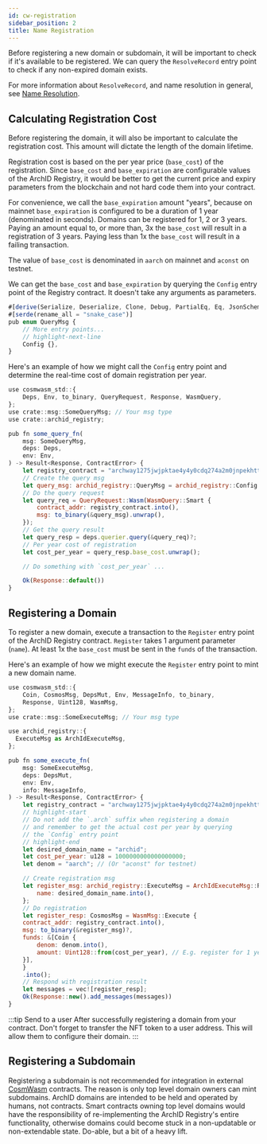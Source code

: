 ```yaml
---
id: cw-registration
sidebar_position: 2
title: Name Registration
---
```


Before registering a new domain or subdomain, it will be important to check if it's available to be registered. We can query the `ResolveRecord` entry point to check if any non-expired domain exists.

For more information about `ResolveRecord`, and name resolution in general, see [Name Resolution](/docs/contracts/cw-resolution).

## Calculating Registration Cost

Before registering the domain, it will also be important to calculate the registration cost. This amount will dictate the length of the domain lifetime. 

Registration cost is based on the per year price (`base_cost`) of the registration. Since `base_cost` and `base_expiration` are configurable values of the ArchID Registry, it would be better to get the current price and expiry parameters from the blockchain and not hard code them into your contract.

For convenience, we call the `base_expiration` amount "years", because on mainnet `base_expiration` is configured to be a duration of 1 year (denominated in seconds). Domains can be registered for 1, 2 or 3 years. Paying an amount equal to, or more than, 3x the `base_cost` will result in a registration of 3 years. Paying less than 1x the `base_cost` will result in a failing transaction. 

The value of `base_cost` is denominated in `aarch` on mainnet and `aconst` on testnet.

We can get the `base_cost` and `base_expiration` by querying the `Config` entry point of the Registry contract. It doesn't take any arguments as parameters.

```js title="archid-registry/src/msg.rs"
#[derive(Serialize, Deserialize, Clone, Debug, PartialEq, Eq, JsonSchema)]
#[serde(rename_all = "snake_case")]
pub enum QueryMsg {
    // More entry points...
    // highlight-next-line
    Config {},
}
```

Here's an example of how we might call the `Config` entry point and determine the real-time cost of domain registration per year.

```js 
use cosmwasm_std::{
    Deps, Env, to_binary, QueryRequest, Response, WasmQuery,
};
use crate::msg::SomeQueryMsg; // Your msg type
use crate::archid_registry;

pub fn some_query_fn(
    msg: SomeQueryMsg,
    deps: Deps,
    env: Env,
) -> Result<Response, ContractError> {
    let registry_contract = "archway1275jwjpktae4y4y0cdq274a2m0jnpekhttnfuljm6n59wnpyd62qppqxq0";
    // Create the query msg
    let query_msg: archid_registry::QueryMsg = archid_registry::Config {};
    // Do the query request
    let query_req = QueryRequest::Wasm(WasmQuery::Smart {
        contract_addr: registry_contract.into(),
        msg: to_binary(&query_msg).unwrap(),
    });
    // Get the query result
    let query_resp = deps.querier.query(&query_req)?;
    // Per year cost of registration
    let cost_per_year = query_resp.base_cost.unwrap();

    // Do something with `cost_per_year` ...

    Ok(Response::default())
}
```

## Registering a Domain

To register a new domain, execute a transaction to the `Register` entry point of the ArchID Registry contract. `Register` takes 1 argument parameter (`name`). At least 1x the `base_cost` must be sent in the `funds` of the transaction.

Here's an example of how we might execute the `Register` entry point to mint a new domain name.

```js
use cosmwasm_std::{
    Coin, CosmosMsg, DepsMut, Env, MessageInfo, to_binary,
    Response, Uint128, WasmMsg,
};
use crate::msg::SomeExecuteMsg; // Your msg type

use archid_registry::{
  ExecuteMsg as ArchIdExecuteMsg,
};

pub fn some_execute_fn(
    msg: SomeExecuteMsg,
    deps: DepsMut,
    env: Env,
    info: MessageInfo,
) -> Result<Response, ContractError> {
    let registry_contract = "archway1275jwjpktae4y4y0cdq274a2m0jnpekhttnfuljm6n59wnpyd62qppqxq0";
    // highlight-start
    // Do not add the `.arch` suffix when registering a domain 
    // and remember to get the actual cost per year by querying
    // the `Config` entry point
    // highlight-end
    let desired_domain_name = "archid"; 
    let cost_per_year: u128 = 1000000000000000000;
    let denom = "aarch"; // (Or "aconst" for testnet)

    // Create registration msg
    let register_msg: archid_registry::ExecuteMsg = ArchIdExecuteMsg::Register {
        name: desired_domain_name.into(),
    };
    // Do registration
    let register_resp: CosmosMsg = WasmMsg::Execute {
    contract_addr: registry_contract.into(),
    msg: to_binary(&register_msg)?,
    funds: &[Coin {
        denom: denom.into(),
        amount: Uint128::from(cost_per_year), // E.g. register for 1 year
    }],
    }
    .into();
    // Respond with registration result
    let messages = vec![register_resp];
    Ok(Response::new().add_messages(messages))
}
```

:::tip Send to a user
After successfully registering a domain from your contract. Don't forget to transfer the NFT token to a user address. This will allow them to configure their domain.
:::

## Registering a Subdomain

Registering a subdomain is not recommended for integration in external [CosmWasm](https://cosmwasm.com/) contracts. The reason is only top level domain owners can mint subdomains. ArchID domains are intended to be held and operated by humans, not contracts. Smart contracts owning top level domains would have the responsibility of re-implementing the ArchID Registry's entire functionality, otherwise domains could become stuck in a non-updatable or non-extendable state. Do-able, but a bit of a heavy lift.